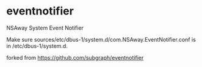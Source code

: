 # eventnotifier
NSAway System Event Notifier

Make sure sources/etc/dbus-1/system.d/com.NSAway.EventNotifier.conf is in /etc/dbus-1/system.d.

forked from https://github.com/subgraph/eventnotifier

